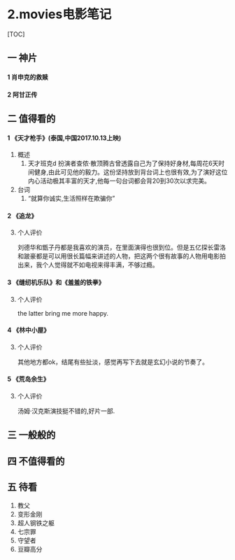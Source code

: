 # 2.movies电影笔记
[TOC]
## 一 神片
#### 1 肖申克的救赎
#### 2 阿甘正传
## 二 值得看的
#### 1 《天才枪手》(泰国,中国2017.10.13上映)
1. 概述
    1. 天才班克d 扮演者查侬·散顶腾古曾透露自己为了保持好身材,每周花6天时间健身,由此可见他的毅力。这份坚持放到背台词上也很有效,为了演好这位内心活动极其丰富的天才,他每一句台词都会背20到30次以求完美。
2. 台词
    1. “就算你诚实,生活照样在欺骗你”
#### 2 《追龙》
3. 个人评价
    
    刘德华和甑子丹都是我喜欢的演员，在里面演得也很到位。但是五亿探长雷洛和跛豪都是可以用很长篇幅来讲述的人物，把这两个很有故事的人物用电影拍出来，我个人觉得就不如电视来得丰满，不够过瘾。
#### 3 《缝纫机乐队》和《羞羞的铁拳》
3. 个人评价

    the latter bring me more happy.
#### 4 《林中小屋》
3. 个人评价

    其他地方都ok，结尾有些扯淡，感觉再写下去就是玄幻小说的节奏了。
#### 5 《荒岛余生》
3. 个人评价
    
    汤姆·汉克斯演技挺不错的,好片一部.
## 三 一般般的
## 四 不值得看的
## 五 待看
1. 教父
2. 变形金刚
3. 超人钢铁之躯
4. 七宗罪
5. 守望者
6. 豆瓣高分
